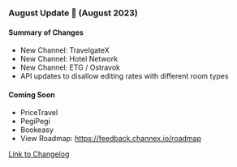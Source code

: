 ### August Update 🚀 (August 2023)

#### Summary of Changes
- New Channel: TravelgateX
- New Channel: Hotel Network
- New Channel: ETG / Ostravok
- API updates to disallow editing rates with different room types

#### Coming Soon
- PriceTravel
- PegiPegi
- Bookeasy
- View Roadmap: https://feedback.channex.io/roadmap

[Link to Changelog](https://docs.channex.io/changelog)

